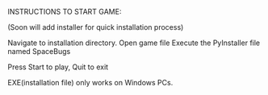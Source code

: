 INSTRUCTIONS TO START GAME: 

(Soon will add installer for quick installation process)

Navigate to installation directory.
Open game file
Execute the PyInstaller file named SpaceBugs

Press Start to play, Quit to exit

EXE(installation file) only works on Windows PCs.
